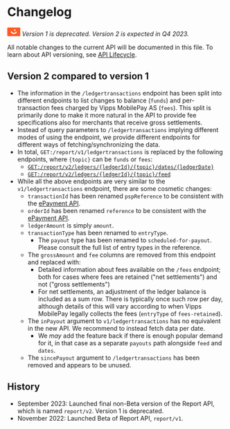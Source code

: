 <!-- START_METADATA
---
title: Report API changelog
sidebar_label: Changelog
sidebar_position: 200
pagination_next: null
pagination_prev: null
---
END_METADATA -->

# Changelog

![Vipps](./images/vipps.png) *Version 1 is deprecated. Version 2 is expected in Q4 2023.*


All notable changes to the current API will be documented in this file.
To learn about API versioning, see
[API Lifecycle](https://developer.vippsmobilepay.com/docs/vipps-developers/knowledge-base/api-lifecycle/).

## Version 2 compared to version 1

* The information in the `/ledgertransactions` endpoint has been split into
  different endpoints to list changes to balance (`funds`) and per-transaction
  fees charged by Vipps MobilePay AS (`fees`). This split is primarily done to make it more natural
  in the API to provide fee specifications also for merchants that receive gross settlements.
* Instead of query parameters to `/ledgertransactions` implying different modes
  of using the endpoint, we provide different endpoints for different ways
  of fetching/synchronizing the data.
* In total, `GET:/report/v1/ledgertransactions` is replaced by the following endpoints, where `{topic}` can be `funds` or `fees`:
  * [`GET:/report/v2/ledgers/{ledgerId}/{topic}/dates/{ledgerDate}`][fetch-report-by-date-endpoint]
  * [`GET:/report/v2/ledgers/{ledgerId}/{topic}/feed`][fetch-report-by-feed-endpoint]
* While all the above endpoints are very similar to the `v1/ledgertransactions` endpoint, there are some cosmetic changes:
  * `transactionId` has been renamed `pspReference` to be consistent with the [ePayment API](https://developer.vippsmobilepay.com/api/epayment/).
  * `orderId` has been renamed `reference` to be consistent with the [ePayment API](https://developer.vippsmobilepay.com/api/epayment/).
  * `ledgerAmount` is simply `amount`.
  * `transactionType` has been renamed to `entryType`.
    * The `payout` type has been renamed to `scheduled-for-payout`.
      Please consult the full list of entry types in the reference.
  * The `grossAmount` and `fee` columns are removed from this endpoint and replaced with:
    * Detailed information about fees available on the `/fees` endpoint; both for cases where
      fees are retained ("net settlements") and not ("gross settlements")
    * For net settlements, an adjustment of the ledger balance is included as a sum row.
      There is typically once such row per day, although details of this will vary according to when
      Vipps MobilePay legally collects the fees (`entryType` of `fees-retained`).
  * The `inPayout` argument to `v1/ledgertransactions` has no equivalent in the new API. We recommend to instead fetch data per
    date.
    * We *may* add the feature back if there is enough popular demand for it,
      in that case as a separate `payouts` path alongside `feed`
      and `dates`.
  * The `sincePayout` argument to `/ledgertransactions` has been removed and appears to be unused.

## History

* September 2023: Launched final non-Beta version of the Report API, which is named `report/v2`. Version 1 is deprecated.
* November 2022: Launched Beta of Report API, `report/v1`.


[get-ledgers-endpoint]:https://developer.vippsmobilepay.com/api/report/#tag/settlementv1/operation/getLedgers
[fetch-report-by-date-endpoint]:https://developer.vippsmobilepay.com/api/report/#tag/reportv2ledgers/paths/~1report~1v2~1ledgers~1%7BledgerId%7D~1%7Btopic%7D~1dates~1%7BledgerDate%7D/get
[fetch-report-by-feed-endpoint]:https://developer.vippsmobilepay.com/api/report/#tag/reportv2ledgers/paths/~1report~1v2~1ledgers~1%7BledgerId%7D~1%7Btopic%7D~1feed/get
